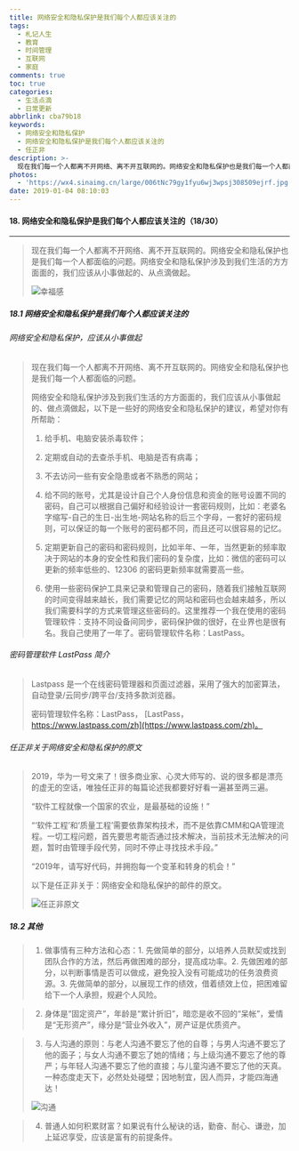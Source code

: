 ```yaml
---
title: 网络安全和隐私保护是我们每个人都应该关注的
tags:
  - 札记人生
  - 教育
  - 时间管理
  - 互联网
  - 家庭
comments: true
toc: true
categories:
  - 生活点滴
  - 日常更新
abbrlink: cba79b18
keywords:
  - 网络安全和隐私保护
  - 网络安全和隐私保护是我们每个人都应该关注的
  - 任正非
description: >-
  现在我们每一个人都离不开网络、离不开互联网的。网络安全和隐私保护也是我们每一个人都面临的问题。网络安全和隐私保护涉及到我们生活的方方面面的，我们应该从小事做起的、从点滴做起。
photos:
  - 'https://wx4.sinaimg.cn/large/006tNc79gy1fyu6wj3wpsj308509ejrf.jpg'
date: 2019-01-04 08:10:03
---
```

<script type="text/javascript" src="/js/src/bai.js"></script>

#### 18. 网络安全和隐私保护是我们每个人都应该关注的（18/30）
---
> 现在我们每一个人都离不开网络、离不开互联网的。网络安全和隐私保护也是我们每一个人都面临的问题。网络安全和隐私保护涉及到我们生活的方方面面的，我们应该从小事做起的、从点滴做起。
>
> ![幸福感](https://wx4.sinaimg.cn/large/006tNc79gy1fyu6si0b1xj30dw08z0t4.jpg)

##### 18.1 网络安全和隐私保护是我们每个人都应该关注的
###### 网络安全和隐私保护，应该从小事做起
> 现在我们每一个人都离不开网络、离不开互联网的。网络安全和隐私保护也是我们每一个人都面临的问题。
>
> 网络安全和隐私保护涉及到我们生活的方方面面的，我们应该从小事做起的、做点滴做起，以下是一些好的网络安全和隐私保护的建议，希望对你有所帮助：
>
> 1. 给手机、电脑安装杀毒软件；
>
> 2. 定期或自动的去查杀手机、电脑是否有病毒；
>
> 3. 不去访问一些有安全隐患或者不熟悉的网站；
>
> 4. 给不同的账号，尤其是设计自己个人身份信息和资金的账号设置不同的密码，自己可以根据自己偏好和经验设计一套密码规则，比如：老婆名字缩写-自己的生日-出生地-网站名称的后三个字母，一套好的密码规则，可以保证的每一个账号的密码都不同，而且还可以很容易的记忆。
>
> 5. 定期更新自己的密码和密码规则，比如半年、一年，当然更新的频率取决于网站的本身的安全性和我们密码的复杂度，比如：微信的密码可以更新的频率低些的、12306 的密码更新频率就需要高一些。
>
> 6. 使用一些密码保护工具来记录和管理自己的密码，随着我们接触互联网的时间变得越来越长，我们需要记忆的网站和密码也会越来越多，所以我们需要科学的方式来管理这些密码的。这里推荐一个我在使用的密码管理软件：支持不同设备间同步，密码保护做的很好，在业界也是很有名。我自己使用了一年了。密码管理软件名称：LastPass。

###### 密码管理软件 LastPass 简介
> Lastpass 是一个在线密码管理器和页面过滤器，采用了强大的加密算法，自动登录/云同步/跨平台/支持多款浏览器。
>
> 密码管理软件名称：LastPass， [LastPass，https://www.lastpass.com/zh](https://www.lastpass.com/zh)。

###### 任正非关于网络安全和隐私保护的原文
> 2019，华为一号文来了！很多商业家、心灵大师写的、说的很多都是漂亮的虚无的空话，唯独任正非的每篇论述我都要好好看一遍甚至两三遍。
>
> “软件工程就像一个国家的农业，是最基础的设施！”
>
> “‘软件工程’和‘质量工程’需要依靠架构技术，而不是依靠CMM和QA管理流程。一切工程问题，首先要思考能否通过技术解决，当前技术无法解决的问题，暂时由管理手段代劳，同时不停止寻找技术手段。”
>
> “2019年，请写好代码，并拥抱每一个变革和转身的机会！”
>
> 以下是任正非关于：网络安全和隐私保护的邮件的原文。
>
> ![任正非原文](https://wx2.sinaimg.cn/large/006tNc79gy1fyu60aqmnyj30ib350x32.jpg)

##### 18.2 其他
> 1. 做事情有三种方法和心态：1. 先做简单的部分，以培养人员默契或找到团队合作的方法，然后再做困难的部分，提高成功率。2. 先做困难的部分，以判断事情是否可以做成，避免投入没有可能成功的任务浪费资源。3. 先做简单的部分，以展现工作的绩效，借着绩效上位，把困难留给下一个人承担，规避个人风险。

> 2. 身体是“固定资产”，年龄是“累计折旧”，暗恋是收不回的“呆帐”，爱情是“无形资产”，缘分是“营业外收入”，房产证是优质资产。

> 3. 与人沟通的原则：与老人沟通不要忘了他的自尊；与男人沟通不要忘了他的面子；与女人沟通不要忘了她的情绪；与上级沟通不要忘了他的尊严；与年轻人沟通不要忘了他的直接；与儿童沟通不要忘了他的天真。 一种态度走天下，必然处处碰壁；因地制宜，因人而异，才能四海通达！
>
> ![沟通](https://wx3.sinaimg.cn/large/006tNc79gy1fyu6qvc5qbj30dw0ag3yp.jpg)

> 4. 普通人如何积累财富？如果说有什么秘诀的话，勤奋、耐心、谦逊，加上延迟享受，应该是富有的前提条件。

